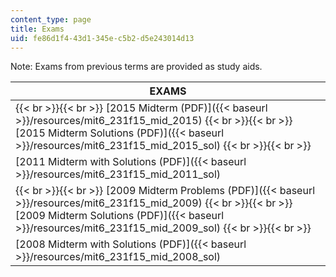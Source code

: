 ```yaml
---
content_type: page
title: Exams
uid: fe86d1f4-43d1-345e-c5b2-d5e243014d13
---
```


Note: Exams from previous terms are provided as study aids.

| EXAMS |
| --- |
|  {{< br >}}{{< br >}} [2015 Midterm (PDF)]({{< baseurl >}}/resources/mit6_231f15_mid_2015) {{< br >}}{{< br >}} [2015 Midterm Solutions (PDF)]({{< baseurl >}}/resources/mit6_231f15_mid_2015_sol) {{< br >}}{{< br >}}  |
| [2011 Midterm with Solutions (PDF)]({{< baseurl >}}/resources/mit6_231f15_mid_2011_sol) |
|  {{< br >}}{{< br >}} [2009 Midterm Problems (PDF)]({{< baseurl >}}/resources/mit6_231f15_mid_2009) {{< br >}}{{< br >}} [2009 Midterm Solutions (PDF)]({{< baseurl >}}/resources/mit6_231f15_mid_2009_sol) {{< br >}}{{< br >}}  |
| [2008 Midterm with Solutions (PDF)]({{< baseurl >}}/resources/mit6_231f15_mid_2008_sol)